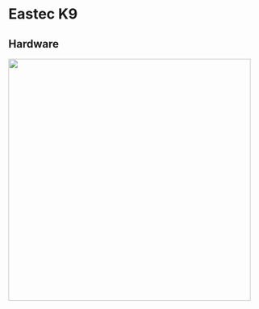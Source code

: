 # Eastec K9

## Hardware

<img src="https://github.com/hotteshen/eastec.k9/blob/develop/hardware/overview.jpg?raw=true" width=480>
